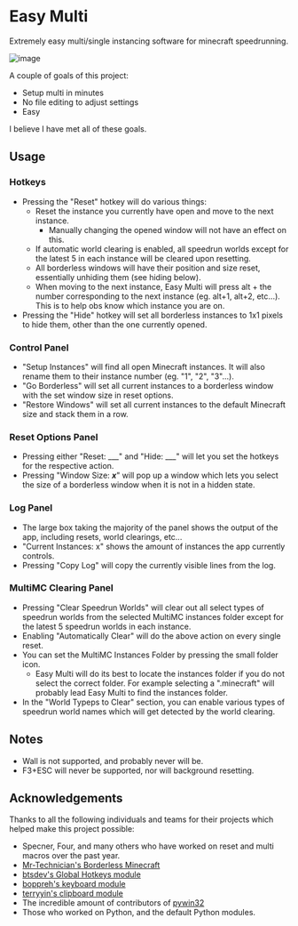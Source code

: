 # Easy Multi
Extremely easy multi/single instancing software for minecraft speedrunning.

![image](https://user-images.githubusercontent.com/59705125/162826907-a87b8da7-d391-4f2c-9e43-d582e2337e03.png)

A couple of goals of this project:
- Setup multi in minutes
- No file editing to adjust settings
- Easy

I believe I have met all of these goals.


## Usage

### Hotkeys
- Pressing the "Reset" hotkey will do various things:
    - Reset the instance you currently have open and move to the next instance.
        - Manually changing the opened window will not have an effect on this.
    - If automatic world clearing is enabled, all speedrun worlds except for the latest 5 in each instance will be cleared upon resetting.
    - All borderless windows will have their position and size reset, essentially unhiding them (see hiding below).
    - When moving to the next instance, Easy Multi will press alt + the number corresponding to the next instance (eg. alt+1, alt+2, etc...). This is to help obs know which instance you are on.
- Pressing the "Hide" hotkey will set all borderless instances to 1x1 pixels to hide them, other than the one currently opened.

### Control Panel
- "Setup Instances" will find all open Minecraft instances. It will also rename them to their instance number (eg. "1", "2", "3"...).
- "Go Borderless" will set all current instances to a borderless window with the set window size in reset options.
- "Restore Windows" will set all current instances to the default Minecraft size and stack them in a row.

### Reset Options Panel
- Pressing either "Reset: ___" and "Hide: ___" will let you set the hotkeys for the respective action.
- Pressing "Window Size: ___x___" will pop up a window which lets you select the size of a borderless window when it is not in a hidden state.

### Log Panel
- The large box taking the majority of the panel shows the output of the app, including resets, world clearings, etc...
- "Current Instances: x" shows the amount of instances the app currently controls.
- Pressing "Copy Log" will copy the currently visible lines from the log.

### MultiMC Clearing Panel
- Pressing "Clear Speedrun Worlds" will clear out all select types of speedrun worlds from the selected MultiMC instances folder except for the latest 5 speedrun worlds in each instance.
- Enabling "Automatically Clear" will do the above action on every single reset.
- You can set the MultiMC Instances Folder by pressing the small folder icon.
    - Easy Multi will do its best to locate the instances folder if you do not select the correct folder. For example selecting a ".minecraft" will probably lead Easy Multi to find the instances folder.
- In the "World Typeps to Clear" section, you can enable various types of speedrun world names which will get detected by the world clearing.

## Notes

- Wall is not supported, and probably never will be.
- F3+ESC will never be supported, nor will background resetting.



## Acknowledgements

Thanks to all the following individuals and teams for their projects which helped make this project possible:
- Specner, Four, and many others who have worked on reset and multi macros over the past year.
- [Mr-Technician's Borderless Minecraft](https://github.com/Mr-Technician/BorderlessMinecraft)
- [btsdev's Global Hotkeys module](https://github.com/btsdev/global_hotkeys)
- [boppreh's keyboard module](https://github.com/boppreh/keyboard)
- [terryyin's clipboard module](https://github.com/terryyin/clipboard)
- The incredible amount of contributors of [pywin32](https://github.com/mhammond/pywin32)
- Those who worked on Python, and the default Python modules.
